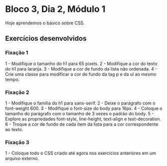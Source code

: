 # Bloco 3, Dia 2, Módulo 1

Hoje aprendemos o básico sobre CSS.

## Exercícios desenvolvidos

### Fixação 1

1 - Modifique o tamanho do h1 para 65 pixels.
2 - Modifique a cor do texto do h1 para laranja.
3 - Modifique a cor de fundo da lista não ordenada.
4 - Crie uma classe para modificar a cor de fundo da tag p e da ul ao mesmo tempo.

### Fixação 2

1 - Modifique o família do h1 para sans-serif.
2 - Deixe o parágrafo com o font-weight 600.
3 - Modifique o font-size do body para 16px.
4 - Coloque o tamanho do parágrafo com o tamanho de 3 vezes o padrão do body.
5 - Explore as propriedades font-style, line-height, text-align e text-decoration.
6 - Troque a cor de fundo de cada item da lista para a cor correspondente ao texto.

### Fixação 3

1 - Coloque todo o CSS criado até agora nos exercícios anteriores em um arquivo externo.
